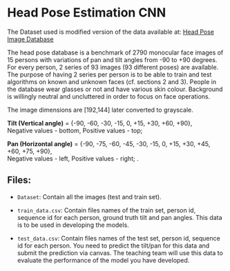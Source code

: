 # Head Pose Estimation CNN

The Dataset used is modified version of the data available at: [Head Pose Image Database](http://www-prima.inrialpes.fr/perso/Gourier/Faces/HPDatabase.html)

The head pose database is a benchmark of 2790 monocular face images of 15 persons with variations of pan and tilt angles from -90 to +90 degrees. For every person, 2 series of 93 images (93 different poses) are available. The purpose of having 2 series per person is to be able to train and test algorithms on known and unknown faces (cf. sections 2 and 3). People in the database wear glasses or not and have various skin colour. Background is willingly neutral and uncluttered in order to focus on face operations.

The image dimensions are [192,144] later converted to grayscale.

**Tilt (Vertical angle)** = {-90, -60, -30, -15, 0, +15, +30, +60, +90},  
Negative values - bottom, Positive values - top;


**Pan (Horizontal angle)** = {-90, -75, -60, -45, -30, -15, 0, +15, +30, +45, +60, +75, +90},  
Negative values - left, Positive values - right;
                .

## Files:

- `Dataset`: Contain all the images (test and train set).

- `train_data.csv`: Contain files names of the train set, person id, sequence id for each person, ground truth tilt and pan angles. This data is to be used in developing the models. 

- `test_data.csv`: Contain files names of the test set, person id, sequence id for each person. You need to predict the tilt/pan for this data and submit the prediction via canvas. The teaching team will use this data to evaluate the performance of the model you have developed.
